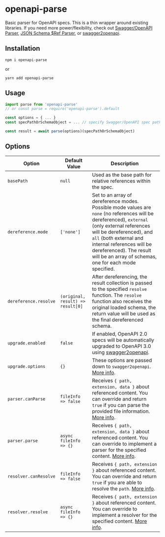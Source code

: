 # openapi-parse

Basic parser for OpenAPI specs. This is a thin wrapper around existing libraries. If you need more power/flexibility, check out [Swagger/OpenAPI Parser](https://github.com/James-Messinger/swagger-parser), [JSON Schema $Ref Parser](https://github.com/James-Messinger/json-schema-ref-parser), or [swagger2openapi](https://github.com/Mermade/oas-kit/tree/master/packages/swagger2openapi).

## Installation

```
npm i openapi-parse
```

or

```
yarn add openapi-parse
```

## Usage

```javascript
import parse from 'openapi-parse'
// or const parse = require('openapi-parse').default

const options = { ... }
const specPathOrSchemaObject = ... // specify Swagger/OpenAPI spec path or a loaded schema object

const result = await parse(options)(specPathOrSchemaObject)
```

## Options

| Option                | Default Value                     | Description                                                                                                                                                                                                                                                                                                          |
| --------------------- | --------------------------------- | -------------------------------------------------------------------------------------------------------------------------------------------------------------------------------------------------------------------------------------------------------------------------------------------------------------------- |
| `basePath`            | `null`                            | Used as the base path for relative references within the spec.                                                                                                                                                                                                                                                       |
| `dereference.mode`    | `['none']`                        | Set to an array of dereference modes. Possible mode values are `none` (no references will be dereferenced), `external` (only external references will be dereferenced), and `all` (both external and internal references will be dereferenced). The result will be an array of schemas, one for each mode specified. |
| `dereference.resolve` | `(original, result) => result[0]` | After dereferencing, the result collection is passed to the specified `resolve` function. The `resolve` function also receives the original loaded schema, the return value will be used as the final dereferenced schema.                                                                                           |
| `upgrade.enabled`     | `false`                           | If enabled, OpenAPI 2.0 specs will be automatically upgraded to OpenAPI 3.0 using [swagger2openapi](https://github.com/Mermade/oas-kit/tree/master/packages/swagger2openapi).                                                                                                                                        |
| `upgrade.options`     | `{}`                              | These options are passed down to `swagger2openapi`. [More info](https://github.com/Mermade/oas-kit/blob/master/docs/options.md).                                                                                                                                                                                     |
| `parser.canParse`     | `fileInfo => false`               | Receives `{ path, extension, data }` about referenced content. You can override and return `true` if you can parse the provided file information. [More info](https://github.com/James-Messinger/json-schema-ref-parser/blob/master/docs/plugins/parsers.md).                                                        |
| `parser.parse`        | `async fileInfo => {}`            | Receives `{ path, extension, data }` about referenced content. You can override to implement a parser for the specified content. [More info](https://github.com/James-Messinger/json-schema-ref-parser/blob/master/docs/plugins/parsers.md).                                                                         |
| `resolver.canResolve` | `fileInfo => false`               | Receives `{ path, extension }` about referenced content. You can override and return `true` if you are able to resolve the `path`. [More info](https://github.com/James-Messinger/json-schema-ref-parser/blob/master/docs/plugins/resolvers.md).                                                                     |
| `resolver.resolve`    | `async fileInfo => {}`            | Receives `{ path, extension }` about referenced content. You can override to implement a resolver for the specified content. [More info](https://github.com/James-Messinger/json-schema-ref-parser/blob/master/docs/plugins/resolvers.md).                                                                           |
